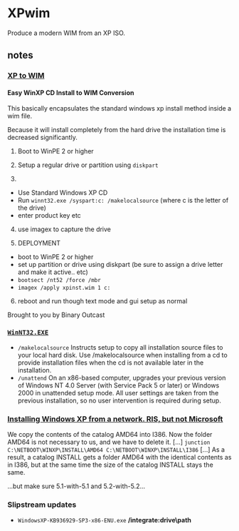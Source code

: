 # XPwim
Produce a modern WIM from an XP ISO.

## notes
### [XP to WIM]( https://msfn.org/board/topic/121046-xp-to-wim/?do=findComment&comment=954076 )
#### Easy WinXP CD Install to WIM Conversion

This basically encapsulates the standard windows xp install method inside a wim file.

Because it will install completely from the hard drive the installation time is decreased significantly.

1. Boot to WinPE 2 or higher

2. Setup a regular drive or partition using `diskpart`

3. 
- Use Standard Windows XP CD
- Run `winnt32.exe /syspart:c: /makelocalsource`
    (where c is the letter of the drive)
- enter product key etc

4. use imagex to capture the drive

5. DEPLOYMENT
- boot to WinPE 2 or higher
- set up partition or drive using diskpart (be sure to assign a drive letter and make it active.. etc)
- `bootsect /nt52 /force /mbr`
- `imagex /apply xpinst.wim 1 c:`

6. reboot and run though text mode and gui setup as normal

Brought to you by Binary Outcast

### [`WinNT32.EXE`]( https://docs.microsoft.com/en-us/windows-server/administration/windows-commands/winnt32 )
- `/makelocalsource`	Instructs setup to copy all installation source files to your local hard disk. Use /makelocalsource when installing from a cd to provide installation files when the cd is not available later in the installation.
- `/unattend`	On an x86-based computer, upgrades your previous version of Windows NT 4.0 Server (with Service Pack 5 or later) or Windows 2000 in unattended setup mode. All user settings are taken from the previous installation, so no user intervention is required during setup.

### [Installing Windows XP from a network. RIS, but not Microsoft]( http://unattendedxp.com/en/articles/installing-windows-xp-from-network/ )
We copy the contents of the catalog AMD64 into I386. Now the folder AMD64 is not necessary to us, and we have to delete it. [...] `junction C:\NETBOOT\WINXP\INSTALL\AMD64 C:\NETBOOT\WINXP\INSTALL\I386` [...] As a result, a catalog INSTALL gets a folder AMD64 with the identical contents as in I386, but at the same time the size of the catalog INSTALL stays the same.

...but make sure 5.1-with-5.1 and 5.2-with-5.2...

### Slipstream updates
- `WindowsXP-KB936929-SP3-x86-ENU.exe` __/integrate:drive\path__


